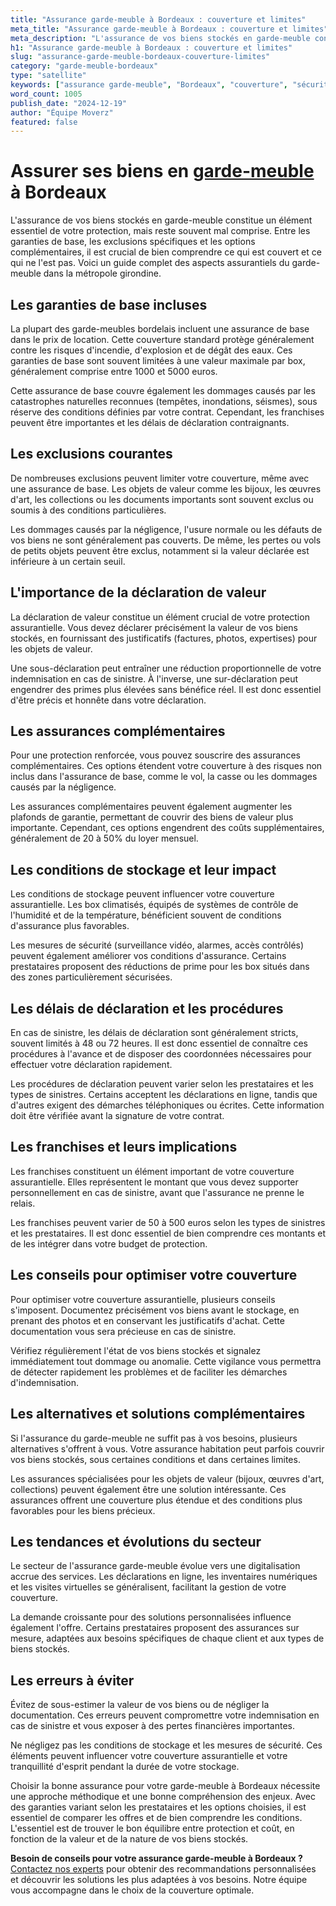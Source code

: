 ```yaml
---
title: "Assurance garde-meuble à Bordeaux : couverture et limites"
meta_title: "Assurance garde-meuble à Bordeaux : couverture et limites"
meta_description: "L'assurance de vos biens stockés en garde-meuble constitue un élément essentiel de votre protection, mais reste souvent mal comprise. Entre les garant."
h1: "Assurance garde-meuble à Bordeaux : couverture et limites"
slug: "assurance-garde-meuble-bordeaux-couverture-limites"
category: "garde-meuble-bordeaux"
type: "satellite"
keywords: ["assurance garde-meuble", "Bordeaux", "couverture", "sécurité"]
word_count: 1005
publish_date: "2024-12-19"
author: "Équipe Moverz"
featured: false
---
```



# Assurer ses biens en [garde-meuble](/blog/garde-meuble/guide) à Bordeaux

L'assurance de vos biens stockés en garde-meuble constitue un élément essentiel de votre protection, mais reste souvent mal comprise. Entre les garanties de base, les exclusions spécifiques et les options complémentaires, il est crucial de bien comprendre ce qui est couvert et ce qui ne l'est pas. Voici un guide complet des aspects assurantiels du garde-meuble dans la métropole girondine.

## Les garanties de base incluses

La plupart des garde-meubles bordelais incluent une assurance de base dans le prix de location. Cette couverture standard protège généralement contre les risques d'incendie, d'explosion et de dégât des eaux. Ces garanties de base sont souvent limitées à une valeur maximale par box, généralement comprise entre 1000 et 5000 euros.

Cette assurance de base couvre également les dommages causés par les catastrophes naturelles reconnues (tempêtes, inondations, séismes), sous réserve des conditions définies par votre contrat. Cependant, les franchises peuvent être importantes et les délais de déclaration contraignants.

## Les exclusions courantes

De nombreuses exclusions peuvent limiter votre couverture, même avec une assurance de base. Les objets de valeur comme les bijoux, les œuvres d'art, les collections ou les documents importants sont souvent exclus ou soumis à des conditions particulières.

Les dommages causés par la négligence, l'usure normale ou les défauts de vos biens ne sont généralement pas couverts. De même, les pertes ou vols de petits objets peuvent être exclus, notamment si la valeur déclarée est inférieure à un certain seuil.

## L'importance de la déclaration de valeur

La déclaration de valeur constitue un élément crucial de votre protection assurantielle. Vous devez déclarer précisément la valeur de vos biens stockés, en fournissant des justificatifs (factures, photos, expertises) pour les objets de valeur.

Une sous-déclaration peut entraîner une réduction proportionnelle de votre indemnisation en cas de sinistre. À l'inverse, une sur-déclaration peut engendrer des primes plus élevées sans bénéfice réel. Il est donc essentiel d'être précis et honnête dans votre déclaration.

## Les assurances complémentaires

Pour une protection renforcée, vous pouvez souscrire des assurances complémentaires. Ces options étendent votre couverture à des risques non inclus dans l'assurance de base, comme le vol, la casse ou les dommages causés par la négligence.

Les assurances complémentaires peuvent également augmenter les plafonds de garantie, permettant de couvrir des biens de valeur plus importante. Cependant, ces options engendrent des coûts supplémentaires, généralement de 20 à 50% du loyer mensuel.

## Les conditions de stockage et leur impact

Les conditions de stockage peuvent influencer votre couverture assurantielle. Les box climatisés, équipés de systèmes de contrôle de l'humidité et de la température, bénéficient souvent de conditions d'assurance plus favorables.

Les mesures de sécurité (surveillance vidéo, alarmes, accès contrôlés) peuvent également améliorer vos conditions d'assurance. Certains prestataires proposent des réductions de prime pour les box situés dans des zones particulièrement sécurisées.

## Les délais de déclaration et les procédures

En cas de sinistre, les délais de déclaration sont généralement stricts, souvent limités à 48 ou 72 heures. Il est donc essentiel de connaître ces procédures à l'avance et de disposer des coordonnées nécessaires pour effectuer votre déclaration rapidement.

Les procédures de déclaration peuvent varier selon les prestataires et les types de sinistres. Certains acceptent les déclarations en ligne, tandis que d'autres exigent des démarches téléphoniques ou écrites. Cette information doit être vérifiée avant la signature de votre contrat.

## Les franchises et leurs implications

Les franchises constituent un élément important de votre couverture assurantielle. Elles représentent le montant que vous devez supporter personnellement en cas de sinistre, avant que l'assurance ne prenne le relais.

Les franchises peuvent varier de 50 à 500 euros selon les types de sinistres et les prestataires. Il est donc essentiel de bien comprendre ces montants et de les intégrer dans votre budget de protection.

## Les conseils pour optimiser votre couverture

Pour optimiser votre couverture assurantielle, plusieurs conseils s'imposent. Documentez précisément vos biens avant le stockage, en prenant des photos et en conservant les justificatifs d'achat. Cette documentation vous sera précieuse en cas de sinistre.

Vérifiez régulièrement l'état de vos biens stockés et signalez immédiatement tout dommage ou anomalie. Cette vigilance vous permettra de détecter rapidement les problèmes et de faciliter les démarches d'indemnisation.

## Les alternatives et solutions complémentaires

Si l'assurance du garde-meuble ne suffit pas à vos besoins, plusieurs alternatives s'offrent à vous. Votre assurance habitation peut parfois couvrir vos biens stockés, sous certaines conditions et dans certaines limites.

Les assurances spécialisées pour les objets de valeur (bijoux, œuvres d'art, collections) peuvent également être une solution intéressante. Ces assurances offrent une couverture plus étendue et des conditions plus favorables pour les biens précieux.

## Les tendances et évolutions du secteur

Le secteur de l'assurance garde-meuble évolue vers une digitalisation accrue des services. Les déclarations en ligne, les inventaires numériques et les visites virtuelles se généralisent, facilitant la gestion de votre couverture.

La demande croissante pour des solutions personnalisées influence également l'offre. Certains prestataires proposent des assurances sur mesure, adaptées aux besoins spécifiques de chaque client et aux types de biens stockés.

## Les erreurs à éviter

Évitez de sous-estimer la valeur de vos biens ou de négliger la documentation. Ces erreurs peuvent compromettre votre indemnisation en cas de sinistre et vous exposer à des pertes financières importantes.

Ne négligez pas les conditions de stockage et les mesures de sécurité. Ces éléments peuvent influencer votre couverture assurantielle et votre tranquillité d'esprit pendant la durée de votre stockage.

Choisir la bonne assurance pour votre garde-meuble à Bordeaux nécessite une approche méthodique et une bonne compréhension des enjeux. Avec des garanties variant selon les prestataires et les options choisies, il est essentiel de comparer les offres et de bien comprendre les conditions. L'essentiel est de trouver le bon équilibre entre protection et coût, en fonction de la valeur et de la nature de vos biens stockés.

**Besoin de conseils pour votre assurance garde-meuble à Bordeaux ?** [Contactez nos experts](/contact) pour obtenir des recommandations personnalisées et découvrir les solutions les plus adaptées à vos besoins. Notre équipe vous accompagne dans le choix de la couverture optimale.
